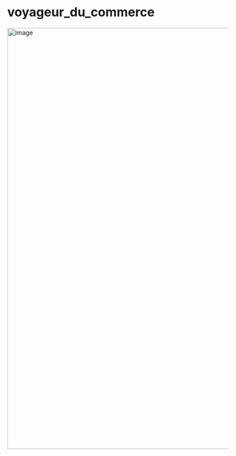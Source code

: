 # voyageur_du_commerce

<img width="959" alt="image" src="https://github.com/Lamine-br/voyageur_du_commerce/assets/81880693/f910477d-6ad6-4c25-b64f-242942017613">
